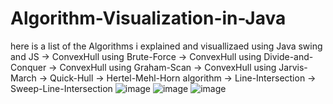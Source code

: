 # Algorithm-Visualization-in-Java
here is a list of the Algorithms i explained and visuallizaed using Java swing and JS
-> ConvexHull using Brute-Force
-> ConvexHull using Divide-and-Conquer
-> ConvexHull using Graham-Scan
-> ConvexHull using Jarvis-March
-> Quick-Hull
-> Hertel-Mehl-Horn algorithm
-> Line-Intersection
-> Sweep-Line-Intersection
![image](https://github.com/SulemanMohiuddin/Algorithm-Visualization-in-Java/assets/96354394/0b3fce52-c791-4465-8df8-52c1909787f9)
![image](https://github.com/SulemanMohiuddin/Algorithm-Visualization-in-Java/assets/96354394/b2c5e182-7f93-4528-994d-4e5bd76c5c55)
![image](https://github.com/SulemanMohiuddin/Algorithm-Visualization-in-Java/assets/96354394/c5ab0aa6-705b-4410-9de3-4e3a53e87227)
